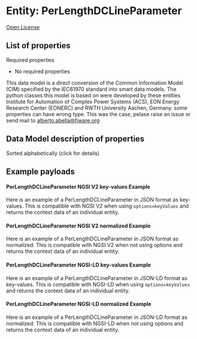 Entity: PerLengthDCLineParameter  
================================  
[Open License](https://github.com/smart-data-models//dataModel.EnergyCIM/blob/master/PerLengthDCLineParameter/LICENSE.md)  

## List of properties  

Required properties  
- No required properties    
This data model is a direct conversion of the Common Information Model (CIM) specified by the IEC61970 standard into smart data models. The python classes this model is based on were developed by these entities Institute for Automation of Complex Power Systems (ACS), EON Energy Research Center (EONERC) and RWTH University Aachen, Germany. some properties can have wrong type. This was the case, pelase raise an issue or send mail to alberto.abella@fiware.org  
## Data Model description of properties  
Sorted alphabetically (click for details)  
## Example payloads    
#### PerLengthDCLineParameter NGSI V2 key-values Example    
Here is an example of a PerLengthDCLineParameter in JSON format as key-values. This is compatible with NGSI V2 when  using `options=keyValues` and returns the context data of an individual entity.  
#### PerLengthDCLineParameter NGSI V2 normalized Example    
Here is an example of a PerLengthDCLineParameter in JSON format as normalized. This is compatible with NGSI V2 when not using options and returns the context data of an individual entity.  
#### PerLengthDCLineParameter NGSI-LD key-values Example    
Here is an example of a PerLengthDCLineParameter in JSON-LD format as key-values. This is compatible with NGSI-LD when  using `options=keyValues` and returns the context data of an individual entity.  
#### PerLengthDCLineParameter NGSI-LD normalized Example    
Here is an example of a PerLengthDCLineParameter in JSON-LD format as normalized. This is compatible with NGSI-LD when not using options and returns the context data of an individual entity.  
